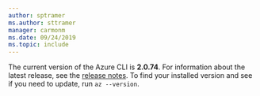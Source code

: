 ```yaml
---
author: sptramer
ms.author: sttramer
manager: carmonm
ms.date: 09/24/2019
ms.topic: include
---
```

The current version of the Azure CLI is __2.0.74__. For information about the latest release, see the [release notes](../release-notes-azure-cli.md). To find your installed version and see if you need to update, run `az --version`.
